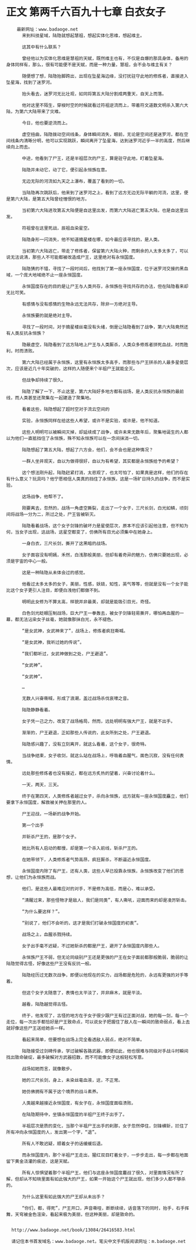 # 正文 第两千六百九十七章 白衣女子
        最新网址：www.badaoge.net
          来到科技星域，陆隐就想起慧祖，想起实体化思维，想起维主。
      
          这其中有什么联系？
      
          曾经他以为实体化思维是慧祖的天赋，既然维主也有，不仅是自爆的那具身体，备用的身体同样有，那么，很有可能便不是天赋，而是一种力量，慧祖，会不会与维主有关？
      
          随便想了想，陆隐抬脚跨出，出现在坠星海边缘，没打扰驻守此地的修炼者，直接进入坠星海，找到了迷罗河。
      
          抬头看去，迷罗河无比壮观，如同将第五大陆分割成两重天，自天上而落。
      
          他对这里不陌生，穿梭时空的时候就看过符祖逆流而上，带着符文道数文明杀入第六大陆，为第六大陆带来了灾难。
      
          今日，他也要逆流而上。
      
          虚空扭曲，陆隐拨动空间线条，身体瞬间消失，眼前，无论是空间还是迷罗河，都在空间线条内清晰分明，他可以实现跳跃，瞬间离开了坠星海，达到迷罗河近乎一半的高度，然后继续向上而去。
      
          中途，他看到了尸王，还是半祖层次的尸王，算是驻守此地，盯着坠星海。
      
          陆隐并未动它，动了它，便引起永恒族在意。
      
          无边无际的河流如九天之上瀑布，覆盖了看到的一切。
      
          当陆隐再次跳跃后，他来到了迷罗河之上，看到了远方无边无际平躺的河流，这里，便是第六大陆，是第五大陆曾经憎恨的地方。
      
          当初第六大陆进攻第五大陆便是自这里出发，而第六大陆逃亡第五大陆，也是自这里出发。
      
          符祖曾在这里死战，辰祖血染星空。
      
          陆隐身形一闪消失，他不知道摘星楼在哪，如今最应该寻找的，是人类。
      
          当初第六大陆逃亡，带走了修炼者，保留第六大陆火种，而剩余的人太多太多了，可以说无法说清，那些人不可能都被改造成尸王，这里绝对有永恒国度。
      
          陆隐猜的不错，寻找了一段时间后，他找到了第一座永恒国度，位于迷罗河交接的黑血域，一个庞大地域绝不止一座永恒国度。
      
          永恒国度存在的目的是让尸王与人类共存，永恒族在寻找共存的办法，但在陆隐看来却无比可笑。
      
          有感情与没有感情的生物永远无法共存，除非一方绝对主导。
      
          永恒族要的就是绝对主导。
      
          寻找了一段时间，对于摘星楼丝毫没有头绪，倒是让陆隐看到了战争，第六大陆竟然还有人类反抗永恒族？
      
          隐蔽虚空，陆隐看到了远方陆地上尸王与人类厮杀，人类众多修炼者拼死血战，时而胜利，时而溃败。
      
          第六大陆已经属于永恒族，这里有永恒族太多高手，而那些与尸王拼杀的人最多星使层次，应该是近几十年突破的，这样的人随便来个半祖尸王就能全灭。
      
          但战争却持续了很久。
      
          陆隐了解了一下，不止这里，第六大陆好多地方都有战场，是人类反抗永恒族的最前线，而人类甚至还聚集在一起建造了聚集地。
      
          看着这些，陆隐想起了超时空对于流云空间的
      
          实验，永恒族同样在给这些人希望，或许不是实验，或许是，他不知道。
      
          这些人明明可以被瞬间灭掉，却延续成了战争，或许未来无数年后，聚集地诞生的人都以为他们一直抵挡住了永恒族，殊不知永恒族可以在一念间抹消一切。
      
          陆隐想起了第五大陆，想起了六方会，他们，会不会也是这种情况？
      
          一群人坐井观天，自以为做得很好，自以为有希望，其实都是永恒族给予的希望？
      
          这个想法刚升起，陆隐赶紧打消，太悲观了，也太可怕了，如果真是这样，他们的存在有什么意义？玩具吗？他宁愿相信人类真的挡住了永恒族，这是一场旷日持久的战争，而不是实验。
      
          这场战争，他帮不了。
      
          刚要离去，忽然的，战场一角虚空撕裂，走出了一个女子，三尺长剑，白光如鳞，顷刻间将战场一分为二，所过之处，尸王皆被斩灭。
      
          陆隐看着战场，这个女子剑锋的破坏力是星使层次，原本不应该引起他注意，但不知为何，当女子出现，这战场，这星空都变了，仿佛所有目光必须集中在她身上。
      
          一身白衣，三尺长剑，撕开了这黑暗的战场。
      
          女子面容没有明嫣，禾然，白浅那般美丽，但却有着奇异的魅力，仿佛只要她出现，必须是宇宙的中心一般。
      
          这是一种陆隐从未体会过的感觉。
      
          他看过太多太多的女子，美丽，性感，妖娆，知性，英气等等，但就是没有一个女子能比这个女子更引人注目，即便白浅他们都做不到。
      
          明明此女修为不算太高，样貌并非最美，却就是能吸引目光，奇怪。
      
          白色剑光眨眼压制战场，巨大尸王一拳轰去，被女子剑锋轻易撕开，哪怕再血腥的一幕，都无法沾染女子丝毫，她就像那抹白光，永不褪色。
      
          “是女武神，女武神来了”，战场上，修炼者疯狂嘶喊。
      
          “是女武神，我听过她的传说”。
      
          “我们都听过，女武神做到之处，尸王避退”。
      
          “女武神”。
      
          “女武神”。
      
          …
      
          无数人兴奋嘶喊，形成了浪潮，盖过战场杀伐哀嚎之音。
      
          陆隐静静看着。
      
          女子凭一己之力，改变了战场格局，然而，远处明明有强大尸王，就是不出手。
      
          渐渐的，尸王避退，正如那些人传说的，此女所到之处，尸王避退。
      
          陆隐感兴趣了，没有立刻离开，就这么看着，这个女子，很奇特。
      
          当战争结束，女子收剑，就这么站在战场上，呼吸着血腥气，面色沉寂，没有任何表情。
      
          远处那些修炼者也没有接近，都在远方炙热的望着，兴奋讨论着什么。
      
          一天，两天，三天。
      
          终于在第四天，人类修炼者越过女子，杀向永恒族，远方就有一座永恒国度矗立，他们要拿下永恒国度，解救被关押在那里的人。
      
          尸王迎战，一场新的战争开始。
      
          第一个出手
      
          并斩杀尸王的，是那个女子。
      
          她比所有人启动的都慢，却是第一个杀入前线，斩杀尸王的。
      
          在她带领下，人类修炼者气势高昂，疯狂厮杀，不断逼近永恒国度。
      
          永恒国度内除了有尸王，还有人类，这些人早已投靠永恒族，永恒族改变了他们的思想，让他们为永恒族而战。
      
          他们，是这些人最难应对的对手，不是修为高低，而是心，难以承受。
      
          “清醒过来，那些怪物才是敌人，我们是同类”，有人嘶吼，迎面而来的却是凌厉斩击。
      
          “为什么要这样？”。
      
          “别说了，他们不会听的，这才是我们打破永恒国度的初衷”。
      
          战场之上，血腥杀戮持续。
      
          女子出手毫不迟疑，不过她斩杀的都是尸王，避开了永恒国度内那些人。
      
          永恒族尸王不弱，但无论同级别尸王还是更强的尸王在女子面前都那般脆弱，脆弱的让陆隐觉得古怪，好像这些尸王没有反抗一般。
      
          陆隐经历过无数次战争，即便以他现在的实力，战场都是危险的，永远有更强的对手等着。
      
          但这个女子太随意了，表情也太平淡了，并非麻木，就是平淡。
      
          越看，陆隐越觉得古怪。
      
          终于，他发现了，古怪的地方在于女子很少跟尸王有过正面对战，她的每一剑，每一个走位，每一次出手都恰好是尸王致命点，可以说女子把握住了敌人在一瞬间的致命弱点，看上去就好像这些尸王送给她杀一样。
      
          看起来简单，但要想在战场上完全看透敌人弱点，绝对不简单。
      
          陆隐接受过剑碑传承，学过破解各路武器，即便如此，他也很难与同级对手战斗时瞬间找出致命破绽，最多破解对方武器招数，而不可能像女子这般轻松写意。
      
          战场如她而言，就像散步。
      
          她的三尺长剑，身上，未染丝毫血液，这，不正常。
      
          她仿佛拥有不属于这个境界的战斗素养。
      
          人类越来越接近永恒国度，有女子在，永恒国度面临溃败。
      
          在陆隐期待中，坐镇永恒国度的半祖尸王终于出手了。
      
          半祖层次是质的变化，当那个半祖尸王出手的刹那，女子忽然停住，剑锋横斩，拦住了所有冲向永恒国度的人，发出第一个字，“退”。
      
          所有人不敢迟疑，顺着女子的话缓缓后退。
      
          而永恒国度内，那个半祖尸王走出，猩红双目盯着女子，一步步走出，每一步都在地面留下黄金浇灌的痕迹，这是天赋。
      
          所有人惊惧望着那个半祖尸王，他们与这座永恒国度鏖战了很久，对里面情况有所了解，但却从不知晓里面有如此强大的尸王，如果一开始这个尸王就出现，他们多少人都不够杀的。
      
          为什么这里有如此强大的尸王却从未出手？
      
          “你们，都，得死”，尸王开口，声音嘶哑，断断续续，话音落下的同时，抬手，右手挥舞，天穹被金色渲染，看起来极为美丽，但这种美丽，却是致命的。
      
      
      http://www.badaoge.net/book/13084/26416583.html
      
      请记住本书首发域名：www.badaoge.net。笔尖中文手机版阅读网址：m.badaoge.net